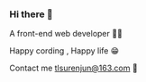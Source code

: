 ### Hi there 👋

A front-end web developer 🧑‍💻

Happy cording , Happy life 😁

Contact me tlsurenjun@163.com 🤖
